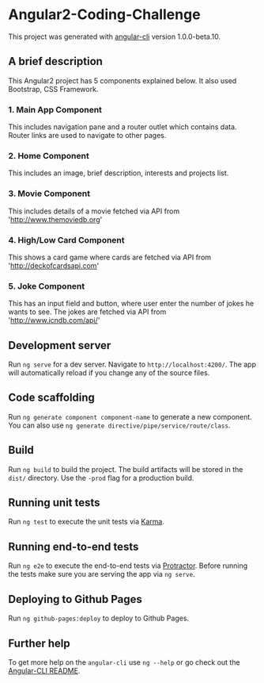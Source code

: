 # Angular2-Coding-Challenge

This project was generated with [angular-cli](https://github.com/angular/angular-cli) version 1.0.0-beta.10.

## A brief description
This Angular2 project has 5 components explained below. It also used Bootstrap, CSS Framework.
### 1. Main App Component
This includes navigation pane and a router outlet which contains data. Router links are used to navigate to other pages.
### 2. Home Component
This includes an image, brief description, interests and projects list.
### 3. Movie Component
This includes details of a movie fetched via API from 'http://www.themoviedb.org'
### 4. High/Low Card Component
This shows a card game where cards are fetched via API from 'http://deckofcardsapi.com'
### 5. Joke Component
This has an input field and button, where user enter the number of jokes he wants to see. The jokes are fetched via API from 'http://www.icndb.com/api/'


## Development server

Run `ng serve` for a dev server. Navigate to `http://localhost:4200/`. The app will automatically reload if you change any of the source files.

## Code scaffolding

Run `ng generate component component-name` to generate a new component. You can also use `ng generate directive/pipe/service/route/class`.

## Build

Run `ng build` to build the project. The build artifacts will be stored in the `dist/` directory. Use the `-prod` flag for a production build.

## Running unit tests

Run `ng test` to execute the unit tests via [Karma](https://karma-runner.github.io).

## Running end-to-end tests

Run `ng e2e` to execute the end-to-end tests via [Protractor](http://www.protractortest.org/).
Before running the tests make sure you are serving the app via `ng serve`.

## Deploying to Github Pages

Run `ng github-pages:deploy` to deploy to Github Pages.

## Further help

To get more help on the `angular-cli` use `ng --help` or go check out the [Angular-CLI README](https://github.com/angular/angular-cli/blob/master/README.md).
